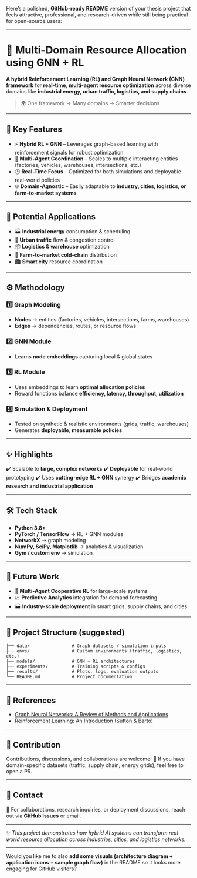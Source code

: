 Here’s a polished, **GitHub-ready README** version of your thesis project that feels attractive, professional, and research-driven while still being practical for open-source users:

---

# 🚀 Multi-Domain Resource Allocation using GNN + RL

**A hybrid Reinforcement Learning (RL) and Graph Neural Network (GNN) framework** for **real-time, multi-agent resource optimization** across diverse domains like **industrial energy, urban traffic, logistics, and supply chains**.

> 🌍 One framework → Many domains → Smarter decisions

---

## 🔑 Key Features

* ⚡ **Hybrid RL + GNN** – Leverages graph-based learning with reinforcement signals for robust optimization
* 🤝 **Multi-Agent Coordination** – Scales to multiple interacting entities (factories, vehicles, warehouses, intersections, etc.)
* 🕒 **Real-Time Focus** – Optimized for both simulations and deployable real-world policies
* 🌐 **Domain-Agnostic** – Easily adaptable to **industry, cities, logistics, or farm-to-market systems**

---

## 📌 Potential Applications

* 🏭 **Industrial energy** consumption & scheduling
* 🚦 **Urban traffic** flow & congestion control
* 📦 **Logistics & warehouse** optimization
* 🥬 **Farm-to-market cold-chain** distribution
* 🏙️ **Smart city** resource coordination

---

## ⚙️ Methodology

### 1️⃣ Graph Modeling

* **Nodes** → entities (factories, vehicles, intersections, farms, warehouses)
* **Edges** → dependencies, routes, or resource flows

### 2️⃣ GNN Module

* Learns **node embeddings** capturing local & global states

### 3️⃣ RL Module

* Uses embeddings to learn **optimal allocation policies**
* Reward functions balance **efficiency, latency, throughput, utilization**

### 4️⃣ Simulation & Deployment

* Tested on synthetic & realistic environments (grids, traffic, warehouses)
* Generates **deployable, measurable policies**

---

## ✨ Highlights

✔️ Scalable to **large, complex networks**
✔️ **Deployable** for real-world prototyping
✔️ Uses **cutting-edge RL + GNN** synergy
✔️ Bridges **academic research and industrial application**

---

## 🛠️ Tech Stack

* **Python 3.8+**
* **PyTorch / TensorFlow** → RL + GNN modules
* **NetworkX** → graph modeling
* **NumPy, SciPy, Matplotlib** → analytics & visualization
* **Gym / custom env** → simulation

---

## 🔮 Future Work

* 🤖 **Multi-Agent Cooperative RL** for large-scale systems
* 📈 **Predictive Analytics** integration for demand forecasting
* 🏭 **Industry-scale deployment** in smart grids, supply chains, and cities

---

## 📂 Project Structure (suggested)

```
├── data/                # Graph datasets / simulation inputs
├── envs/                # Custom environments (traffic, logistics, etc.)
├── models/              # GNN + RL architectures
├── experiments/         # Training scripts & configs
├── results/             # Plots, logs, evaluation outputs
└── README.md            # Project documentation
```

---

## 📖 References

* [Graph Neural Networks: A Review of Methods and Applications](https://arxiv.org/abs/1812.08434)
* [Reinforcement Learning: An Introduction (Sutton & Barto)](http://incompleteideas.net/book/the-book.html)

---

## 🙌 Contribution

Contributions, discussions, and collaborations are welcome! 🚀
If you have domain-specific datasets (traffic, supply chain, energy grids), feel free to open a PR.

---

## 📧 Contact

📩 For collaborations, research inquiries, or deployment discussions, reach out via **GitHub Issues** or email.

---

✨ *This project demonstrates how hybrid AI systems can transform real-world resource allocation across industries, cities, and logistics networks.*

---

Would you like me to also **add some visuals (architecture diagram + application icons + sample graph flow)** in the README so it looks more engaging for GitHub visitors?
